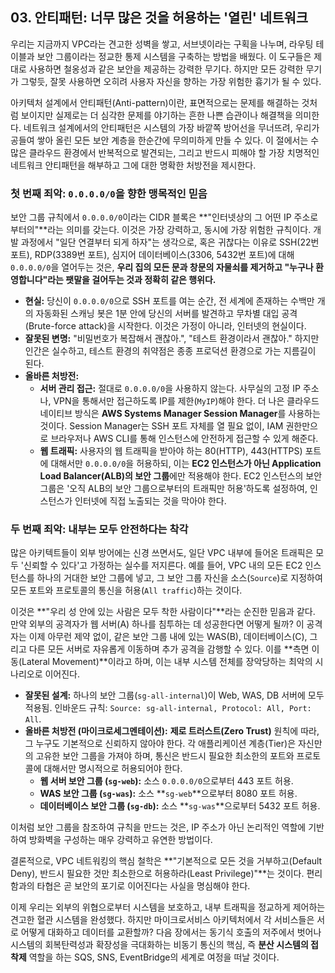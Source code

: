 ## 03. 안티패턴: 너무 많은 것을 허용하는 '열린' 네트워크

우리는 지금까지 VPC라는 견고한 성벽을 쌓고, 서브넷이라는 구획을 나누며, 라우팅 테이블과 보안 그룹이라는 정교한 통제 시스템을 구축하는 방법을 배웠다. 이 도구들은 제대로 사용하면 철옹성과 같은 보안을 제공하는 강력한 무기다. 하지만 모든 강력한 무기가 그렇듯, 잘못 사용하면 오히려 사용자 자신을 향하는 가장 위험한 흉기가 될 수 있다.

아키텍처 설계에서 안티패턴(Anti-pattern)이란, 표면적으로는 문제를 해결하는 것처럼 보이지만 실제로는 더 심각한 문제를 야기하는 흔한 나쁜 습관이나 해결책을 의미한다. 네트워크 설계에서의 안티패턴은 시스템의 가장 바깥쪽 방어선을 무너뜨려, 우리가 공들여 쌓아 올린 모든 보안 계층을 한순간에 무의미하게 만들 수 있다. 이 절에서는 수많은 클라우드 환경에서 반복적으로 발견되는, 그리고 반드시 피해야 할 가장 치명적인 네트워크 안티패턴을 해부하고 그에 대한 명확한 처방전을 제시한다.

### 첫 번째 죄악: `0.0.0.0/0`을 향한 맹목적인 믿음

보안 그룹 규칙에서 `0.0.0.0/0`이라는 CIDR 블록은 **"인터넷상의 그 어떤 IP 주소로부터의"**라는 의미를 갖는다. 이것은 가장 강력하고, 동시에 가장 위험한 규칙이다. 개발 과정에서 "일단 연결부터 되게 하자"는 생각으로, 혹은 귀찮다는 이유로 SSH(22번 포트), RDP(3389번 포트), 심지어 데이터베이스(3306, 5432번 포트)에 대해 `0.0.0.0/0`을 열어두는 것은, **우리 집의 모든 문과 창문의 자물쇠를 제거하고 "누구나 환영합니다"라는 팻말을 걸어두는 것과 정확히 같은 행위다.**



* **현실:** 당신이 `0.0.0.0/0`으로 SSH 포트를 여는 순간, 전 세계에 존재하는 수백만 개의 자동화된 스캐닝 봇은 1분 안에 당신의 서버를 발견하고 무차별 대입 공격(Brute-force attack)을 시작한다. 이것은 가정이 아니라, 인터넷의 현실이다.
* **잘못된 변명:** "비밀번호가 복잡해서 괜찮아.", "테스트 환경이라서 괜찮아." 하지만 인간은 실수하고, 테스트 환경의 취약점은 종종 프로덕션 환경으로 가는 지름길이 된다.
* **올바른 처방전:**
    * **서버 관리 접근:** 절대로 `0.0.0.0/0`을 사용하지 않는다. 사무실의 고정 IP 주소나, VPN을 통해서만 접근하도록 IP를 제한(`MyIP`)해야 한다. 더 나은 클라우드 네이티브 방식은 **AWS Systems Manager Session Manager**를 사용하는 것이다. Session Manager는 SSH 포트 자체를 열 필요 없이, IAM 권한만으로 브라우저나 AWS CLI를 통해 인스턴스에 안전하게 접근할 수 있게 해준다.
    * **웹 트래픽:** 사용자의 웹 트래픽을 받아야 하는 80(HTTP), 443(HTTPS) 포트에 대해서만 `0.0.0.0/0`을 허용하되, 이는 **EC2 인스턴스가 아닌 Application Load Balancer(ALB)의 보안 그룹**에만 적용해야 한다. EC2 인스턴스의 보안 그룹은 '오직 ALB의 보안 그룹으로부터의 트래픽만 허용'하도록 설정하여, 인스턴스가 인터넷에 직접 노출되는 것을 막아야 한다.

### 두 번째 죄악: 내부는 모두 안전하다는 착각

많은 아키텍트들이 외부 방어에는 신경 쓰면서도, 일단 VPC 내부에 들어온 트래픽은 모두 '신뢰할 수 있다'고 가정하는 실수를 저지른다. 예를 들어, VPC 내의 모든 EC2 인스턴스를 하나의 거대한 보안 그룹에 넣고, 그 보안 그룹 자신을 소스(`Source`)로 지정하여 모든 포트와 프로토콜의 통신을 허용(`All traffic`)하는 것이다.

이것은 **"우리 성 안에 있는 사람은 모두 착한 사람이다"**라는 순진한 믿음과 같다. 만약 외부의 공격자가 웹 서버(A) 하나를 침투하는 데 성공한다면 어떻게 될까? 이 공격자는 이제 아무런 제약 없이, 같은 보안 그룹 내에 있는 WAS(B), 데이터베이스(C), 그리고 다른 모든 서버로 자유롭게 이동하며 추가 공격을 감행할 수 있다. 이를 **측면 이동(Lateral Movement)**이라고 하며, 이는 내부 시스템 전체를 장악당하는 최악의 시나리오로 이어진다.

* **잘못된 설계:** 하나의 보안 그룹(`sg-all-internal`)이 Web, WAS, DB 서버에 모두 적용됨. 인바운드 규칙: `Source: sg-all-internal, Protocol: All, Port: All`.
* **올바른 처방전 (마이크로세그멘테이션):** **제로 트러스트(Zero Trust)** 원칙에 따라, 그 누구도 기본적으로 신뢰하지 않아야 한다. 각 애플리케이션 계층(Tier)은 자신만의 고유한 보안 그룹을 가져야 하며, 통신은 반드시 필요한 최소한의 포트와 프로토콜에 대해서만 명시적으로 허용되어야 한다.
    * **웹 서버 보안 그룹 (`sg-web`):** 소스 `0.0.0.0/0`으로부터 443 포트 허용.
    * **WAS 보안 그룹 (`sg-was`):** 소스 **`sg-web`**으로부터 8080 포트 허용.
    * **데이터베이스 보안 그룹 (`sg-db`):** 소스 **`sg-was`**으로부터 5432 포트 허용.

이처럼 보안 그룹을 참조하여 규칙을 만드는 것은, IP 주소가 아닌 논리적인 역할에 기반하여 방화벽을 구성하는 매우 강력하고 유연한 방법이다.

결론적으로, VPC 네트워킹의 핵심 철학은 **"기본적으로 모든 것을 거부하고(Default Deny), 반드시 필요한 것만 최소한으로 허용하라(Least Privilege)"**는 것이다. 편리함과의 타협은 곧 보안의 포기로 이어진다는 사실을 명심해야 한다.

이제 우리는 외부의 위협으로부터 시스템을 보호하고, 내부 트래픽을 정교하게 제어하는 견고한 혈관 시스템을 완성했다. 하지만 마이크로서비스 아키텍처에서 각 서비스들은 서로 어떻게 대화하고 데이터를 교환할까? 다음 장에서는 동기식 호출의 저주에서 벗어나 시스템의 회복탄력성과 확장성을 극대화하는 비동기 통신의 핵심, 즉 **분산 시스템의 접착제** 역할을 하는 SQS, SNS, EventBridge의 세계로 여정을 떠날 것이다.